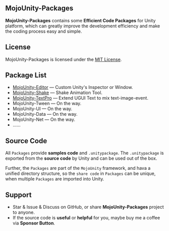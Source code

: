 ## MojoUnity-Packages

**MojoUnity-Packages** contains some **Efficient Code Packages** for Unity platform, which can greatly improve the development efficiency and make the coding process easy and simple.  

## License

MojoUnity-Packages is licensed under the [MIT License](./LICENSE "MojoUnity-Packages Under MIT License").

## Package List

* [MojoUnity-Editor](/MojoUnity-Editor) — Custom Unity's Inspector or Window.
* [MojoUnity-Shake](/MojoUnity-Shake)   — Shake Animation Tool.
* [MojoUnity-TextPro](/MojoUnity-TextPro) — Extend UGUI Text to mix text-image-event.
* MojoUnity-Tween — On the way.
* MojoUnity-UI — On the way.
* MojoUnity-Data — On the way.
* MojoUnity-Net — On the way.
* ……

## Source Code

All `Packages` provide **samples code** and `.unitypackage`. The `.unitypackage` is exported from the **source code** by Unity and can be used out of the box.

Further, the `Packages` are part of the `MojoUnity` framework, and hava a unified directory structure, so the `share code` in `Packages` can be unique, when multiple `Packages` are imported into Unity.

## Support

* Star & Issue & Discuss on GitHub, or share **MojoUnity-Packages** project to anyone.
* If the source code is **useful** or **helpful** for you, maybe buy me a coffee via **Sponsor Button**.
